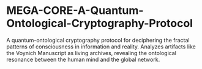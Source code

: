 # MEGA-CORE-A-Quantum-Ontological-Cryptography-Protocol
A quantum-ontological cryptography protocol for deciphering the fractal patterns of consciousness in information and reality. Analyzes artifacts like the Voynich Manuscript as living archives, revealing the ontological resonance between the human mind and the global network.
